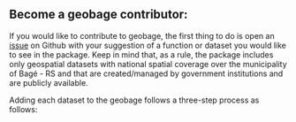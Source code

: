 ## Become a geobage contributor:

If you would like to contribute to geobage, the first thing to do is open an [issue]() on Github with your suggestion of a function or dataset you would like to see in the package. Keep in mind that, as a rule, the package includes only geospatial datasets with national spatial coverage over the municipality of Bagé - RS and that are created/managed by government institutions and are publicly available.

Adding each dataset to the geobage follows a three-step process as follows:
